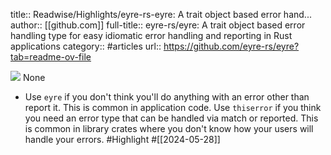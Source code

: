 title:: Readwise/Highlights/eyre-rs-eyre: A trait object based error hand...
author:: [[github.com]]
full-title:: eyre-rs/eyre: A trait object based error handling type for easy idiomatic error handling and reporting in Rust applications
category:: #articles
url:: https://github.com/eyre-rs/eyre?tab=readme-ov-file

![](https://readwise-assets.s3.amazonaws.com/static/images/article3.5c705a01b476.png)
None

- Use `eyre` if you don't think you'll do anything with an error other than report it. This is common in application code. Use `thiserror` if you think you need an error type that can be handled via match or reported. This is common in library crates where you don't know how your users will handle your errors. #Highlight #[[2024-05-28]]